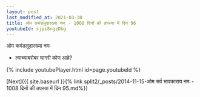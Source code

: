 ```yaml
---
layout: post
last_modified_at: 2021-03-30
title: ओम कमंडलूदारख्या नमः - 1008 दिनों की तपस्या में दिन 96
youtubeId: sjpi8ngzDbg
---
```

 
 
 ओम कमंडलूदारख्या नमः  
 
 -  त्याच्याबरोबर घागरी कोण आहे? 
 
  
 
  
 
 
 
 
 
 


{% include youtubePlayer.html id=page.youtubeId %}
 
[Next]({{ site.baseurl }}{% link  split2/_posts/2014-11-15-ओम सर्व भावकाराय नमः - 1008 दिनों की तपस्या में दिन 95.md%})
 
